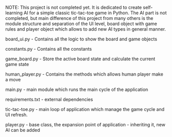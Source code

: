 NOTE: This project is not completed yet.
It is dedicated to create self-learning AI for a simple classic tic-tac-toe game in Python.
The AI part is not completed, but main difference of this project from many others is the module structure and separation of
the UI level, board object with game rules and player object which allows to add new AI types in general manner.

board_ui.py - Contains all the logic to show the board and game objects

constants.py - Contains all the constants

game_board.py - Store the active board state and calculate the current game state

human_player.py - Contains the methods which allows human player make a move

main.py - main module which runs the main cycle of the application

requirements.txt - external dependencies

tic-tac-toe.py - main loop of application which manage the game cycle and UI refresh.

player.py - base class, the expansion point of application  - inheriting it, new AI can be added
